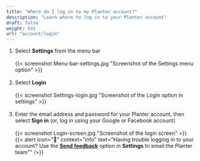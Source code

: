 ```yaml
---
title: "Where do I log in to my Planter account?"
description: "Learn where to log in to your Planter account"
draft: false
weight: 601
url: "account/login"
---
```


1. Select **Settings** from the menu bar<br /><br />
{{< screenshot Menu-bar-settings.jpg "Screenshot of the Settings menu option" >}}<br /><br />
2. Select **Login**<br /><br />
{{< screenshot Settings-login.jpg "Screenshot of the Login option in settings" >}}<br /><br />
3. Enter the email address and password for your Planter account, then select **Sign in** (or, log in using your Google or Facebook account)
<br /><br />
{{< screenshot Login-screen.jpg "Screenshot of the login screen" >}}
{{< alert icon="🍓" context="info" text="Having trouble logging in to your account? Use the [**Send feedback**](../../connect/contact-us/#send-feedback) option in **Settings** to email the Planter team"" />}}
